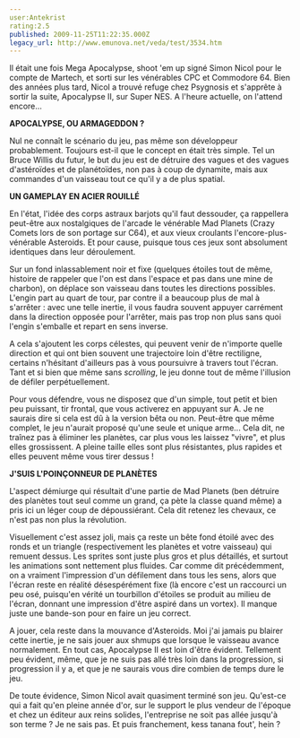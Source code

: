 ```yaml
---
user:Antekrist
rating:2.5
published: 2009-11-25T11:22:35.000Z
legacy_url: http://www.emunova.net/veda/test/3534.htm
---
```

Il était une fois Mega Apocalypse, shoot 'em up signé Simon Nicol pour le compte de Martech, et sorti sur les vénérables CPC et Commodore 64\. Bien des années plus tard, Nicol a trouvé refuge chez Psygnosis et s'apprête à sortir la suite, Apocalypse II, sur Super NES. A l'heure actuelle, on l'attend encore...  

  

**APOCALYPSE, OU ARMAGEDDON ?**  

Nul ne connaît le scénario du jeu, pas même son développeur probablement. Toujours est-il que le concept en était très simple. Tel un Bruce Willis du futur, le but du jeu est de détruire des vagues et des vagues d'astéroïdes et de planétoïdes, non pas à coup de dynamite, mais aux commandes d'un vaisseau tout ce qu'il y a de plus spatial.  

  

**UN GAMEPLAY EN ACIER ROUILLÉ**  

En l'état, l'idée des corps astraux barjots qu'il faut dessouder, ça rappellera peut-être aux nostalgiques de l'arcade le vénérable Mad Planets (Crazy Comets lors de son portage sur C64), et aux vieux croulants l'encore-plus-vénérable Asteroids. Et pour cause, puisque tous ces jeux sont absolument identiques dans leur déroulement.  

Sur un fond inlassablement noir et fixe (quelques étoiles tout de même, histoire de rappeler que l'on est dans l'espace et pas dans une mine de charbon), on déplace son vaisseau dans toutes les directions possibles. L'engin part au quart de tour, par contre il a beaucoup plus de mal à s'arrêter : avec une telle inertie, il vous faudra souvent appuyer carrément dans la direction opposée pour l'arrêter, mais pas trop non plus sans quoi l'engin s'emballe et repart en sens inverse.  

A cela s'ajoutent les corps célestes, qui peuvent venir de n'importe quelle direction et qui ont bien souvent une trajectoire loin d'être rectiligne, certains n'hésitant d'ailleurs pas à vous poursuivre à travers tout l'écran. Tant et si bien que même sans _scrolling_, le jeu donne tout de même l'illusion de défiler perpétuellement.  

Pour vous défendre, vous ne disposez que d'un simple, tout petit et bien peu puissant, tir frontal, que vous activerez en appuyant sur A. Je ne saurais dire si cela est dû à la version bêta ou non. Peut-être que même complet, le jeu n'aurait proposé qu'une seule et unique arme... Cela dit, ne traînez pas à éliminer les planètes, car plus vous les laissez "vivre", et plus elles grossissent. A pleine taille elles sont plus résistantes, plus rapides et elles peuvent même vous tirer dessus !  

  

**J'SUIS L'POINÇONNEUR DE PLANÈTES**  

L'aspect démiurge qui résultait d'une partie de Mad Planets (ben détruire des planètes tout seul comme un grand, ça pète la classe quand même) a pris ici un léger coup de dépoussiérant. Cela dit retenez les chevaux, ce n'est pas non plus la révolution.  

Visuellement c'est assez joli, mais ça reste un bête fond étoilé avec des ronds et un triangle (respectivement les planètes et votre vaisseau) qui remuent dessus. Les sprites sont juste plus gros et plus détaillés, et surtout les animations sont nettement plus fluides. Car comme dit précédemment, on a vraiment l'impression d'un défilement dans tous les sens, alors que l'écran reste en réalité désespérément fixe (là encore c'est un raccourci un peu osé, puisqu'en vérité un tourbillon d'étoiles se produit au milieu de l'écran, donnant une impression d'être aspiré dans un vortex). Il manque juste une bande-son pour en faire un jeu correct.  

A jouer, cela reste dans la mouvance d'Asteroids. Moi j'ai jamais pu blairer cette inertie, je ne sais jouer aux shmups que lorsque le vaisseau avance normalement. En tout cas, Apocalypse II est loin d'être évident. Tellement peu évident, même, que je ne suis pas allé très loin dans la progression, si progression il y a, et que je ne saurais vous dire combien de temps dure le jeu.  

De toute évidence, Simon Nicol avait quasiment terminé son jeu. Qu'est-ce qui a fait qu'en pleine année d'or, sur le support le plus vendeur de l'époque et chez un éditeur aux reins solides, l'entreprise ne soit pas allée jusqu'à son terme ? Je ne sais pas. Et puis franchement, kess tanana fout', hein ?